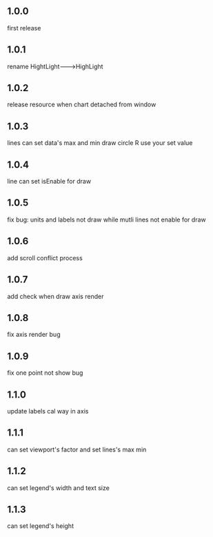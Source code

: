 ## 1.0.0
first release
## 1.0.1
rename HightLight--->HighLight
## 1.0.2
release resource when chart detached from window
## 1.0.3
lines can set data's max and min
draw circle R use your set value
## 1.0.4
line can set isEnable for draw
## 1.0.5
fix bug: units and labels not draw while mutli lines not enable for draw
## 1.0.6
add scroll conflict process
## 1.0.7
add check when draw axis render
## 1.0.8
fix axis render bug
## 1.0.9
fix one point not show bug
## 1.1.0
update labels cal way in axis
## 1.1.1
can set viewport's factor and set lines's max min
## 1.1.2
can set legend's width and text size
## 1.1.3
can set legend's height